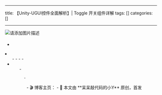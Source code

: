 
--- 
title:  【Unity-UGUI控件全面解析】| Toggle 开关组件详解 
tags: []
categories: [] 

---
<img src="https://img-blog.csdnimg.cn/4ea0ad75b9c145e5ba7d219b7e425099.png" alt="请添加图片描述"> 

####  

  - 
  <li>
   <ul>
    - 
    - 
    - 
    - 
    <li>
     <ul>
      - 
     
      - 
     


>  
 <ul>
  -  🎬 博客主页： 
  -  🎥 本文由 **呆呆敲代码的小Y** 原创，首发
 </ul>

